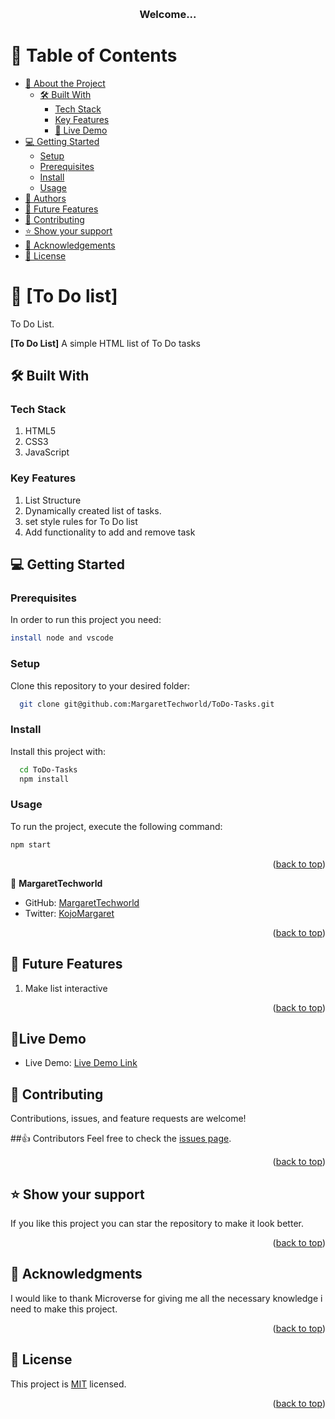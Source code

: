 <a name="readme-top"></a>

<div align="center">
  
  <br/>

  <h3><b>Welcome...</b></h3>

</div>

# 📗 Table of Contents

- [📖 About the Project](#about-project)
  - [🛠 Built With](#built-with)
    - [Tech Stack](#tech-stack)
    - [Key Features](#key-features)
    - [🚀 Live Demo](#live-demo)
- [💻 Getting Started](#getting-started)
  - [Setup](#setup)
  - [Prerequisites](#prerequisites)
  - [Install](#install)
  - [Usage](#usage)
- [👥 Authors](#authors)
- [🔭 Future Features](#future-features)
- [🤝 Contributing](#contributing)
- [⭐️ Show your support](#support)
- [🙏 Acknowledgements](#acknowledgements)
- [📝 License](#license)

# 📖 [To Do list] <a name="about-project"></a>

To Do List.

**[To Do List]** A simple HTML list of To Do tasks

## 🛠 Built With <a name="built-with"></a>

### Tech Stack <a name="tech-stack"></a>
 1. HTML5
 2. CSS3
 3. JavaScript


### Key Features <a name="key-features"></a>

  1. List Structure
  2. Dynamically created list of tasks.
  3. set style rules for To Do list
  4. Add functionality to add and remove task
  


## 💻 Getting Started <a name="getting-started"></a>

### Prerequisites

In order to run this project you need:

```sh
install node and vscode
```


### Setup

Clone this repository to your desired folder:

```sh
  git clone git@github.com:MargaretTechworld/ToDo-Tasks.git
```

### Install

Install this project with:

```sh
  cd ToDo-Tasks
  npm install
```
### Usage

To run the project, execute the following command:

```sh
npm start
```

<p align="right">(<a href="#readme-top">back to top</a>)</p>

👤 **MargaretTechworld**

- GitHub: [MargaretTechworld](https://github.com/MargaretTechworld)
- Twitter: [KojoMargaret](https://twitter.com/KojoMargaret)

<p align="right">(<a href="#readme-top">back to top</a>)</p>

## 🔭 Future Features <a name="future-features"></a>

1. Make list interactive

<p align="right">(<a href="#readme-top">back to top</a>)</p>

 ## 🚀Live Demo <a name="live-demo"></a>
 - Live Demo: [Live Demo Link](https://margarettechworld.github.io/ToDO-Tasks/)

## 🤝 Contributing <a name="contributing"></a>

Contributions, issues, and feature requests are welcome!

##👍 Contributors
Feel free to check the [issues page](https://github.com/MargaretTechworld/ToDo-tasks/issues).

<p align="right">(<a href="#readme-top">back to top</a>)</p> 

## ⭐️ Show your support <a name="support"></a>

If you like this project you can star the repository to make it look better.

<p align="right">(<a href="#readme-top">back to top</a>)</p>

## 🙏 Acknowledgments <a name="acknowledgements"></a>

I would like to thank Microverse for giving me all the necessary knowledge i need to make this project.

<p align="right">(<a href="#readme-top">back to top</a>)</p>


## 📝 License <a name="license"></a>

This project is [MIT](LICENSE) licensed.


<p align="right">(<a href="#readme-top">back to top</a>)</p>
